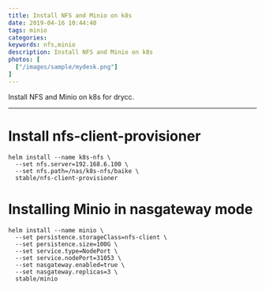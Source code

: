 ```yaml
---
title: Install NFS and Minio on k8s
date: 2019-04-16 10:44:40
tags: minio
categories: 
keywords: nfs,minio
description: Install NFS and Minio on k8s
photos: [
  ["/images/sample/mydesk.png"]
] 
---
```


Install NFS and Minio on k8s for drycc.
<!--more-->

---

# Install nfs-client-provisioner

```
helm install --name k8s-nfs \
  --set nfs.server=192.168.6.100 \
  --set nfs.path=/nas/k8s-nfs/baike \
  stable/nfs-client-provisioner
```

# Installing Minio in nasgateway mode

```
helm install --name minio \
  --set persistence.storageClass=nfs-client \
  --set persistence.size=100G \
  --set service.type=NodePort \
  --set service.nodePort=31053 \
  --set nasgateway.enabled=true \
  --set nasgateway.replicas=3 \
  stable/minio
```